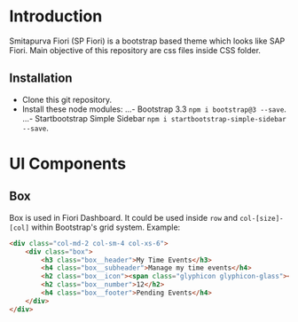 # Introduction
Smitapurva Fiori (SP Fiori) is a bootstrap based theme which looks like SAP Fiori. Main objective of this repository are css files inside CSS folder.

## Installation
- Clone this git repository.
- Install these node modules:
...- Bootstrap 3.3 `npm i bootstrap@3 --save`.
...- Startbootstrap Simple Sidebar `npm i startbootstrap-simple-sidebar --save`.

# UI Components
## Box
Box is used in Fiori Dashboard. It could be used inside `row` and `col-[size]-[col]` within Bootstrap's grid system. Example:
```html
<div class="col-md-2 col-sm-4 col-xs-6">
    <div class="box">
        <h3 class="box__header">My Time Events</h3>
        <h4 class="box__subheader">Manage my time events</h4>
        <h2 class="box__icon"><span class="glyphicon glyphicon-glass"></span></h2>
        <h2 class="box__number">12</h2>
        <h4 class="box__footer">Pending Events</h4>
    </div>
</div>
```